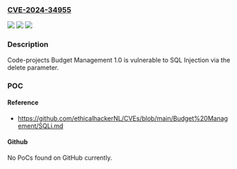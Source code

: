 ### [CVE-2024-34955](https://cve.mitre.org/cgi-bin/cvename.cgi?name=CVE-2024-34955)
![](https://img.shields.io/static/v1?label=Product&message=n%2Fa&color=blue)
![](https://img.shields.io/static/v1?label=Version&message=n%2Fa&color=blue)
![](https://img.shields.io/static/v1?label=Vulnerability&message=n%2Fa&color=brighgreen)

### Description

Code-projects Budget Management 1.0 is vulnerable to SQL Injection via the delete parameter.

### POC

#### Reference
- https://github.com/ethicalhackerNL/CVEs/blob/main/Budget%20Management/SQLi.md

#### Github
No PoCs found on GitHub currently.

